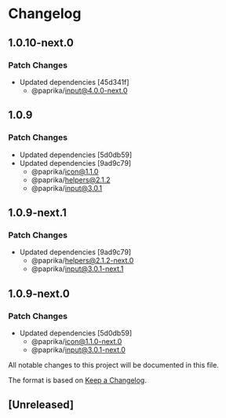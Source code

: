 # Changelog

## 1.0.10-next.0

### Patch Changes

- Updated dependencies [45d341f]
  - @paprika/input@4.0.0-next.0

## 1.0.9

### Patch Changes

- Updated dependencies [5d0db59]
- Updated dependencies [9ad9c79]
  - @paprika/icon@1.1.0
  - @paprika/helpers@2.1.2
  - @paprika/input@3.0.1

## 1.0.9-next.1

### Patch Changes

- Updated dependencies [9ad9c79]
  - @paprika/helpers@2.1.2-next.0
  - @paprika/input@3.0.1-next.1

## 1.0.9-next.0

### Patch Changes

- Updated dependencies [5d0db59]
  - @paprika/icon@1.1.0-next.0
  - @paprika/input@3.0.1-next.0

All notable changes to this project will be documented in this file.

The format is based on [Keep a Changelog](https://keepachangelog.com/en/1.0.0/).

## [Unreleased]
